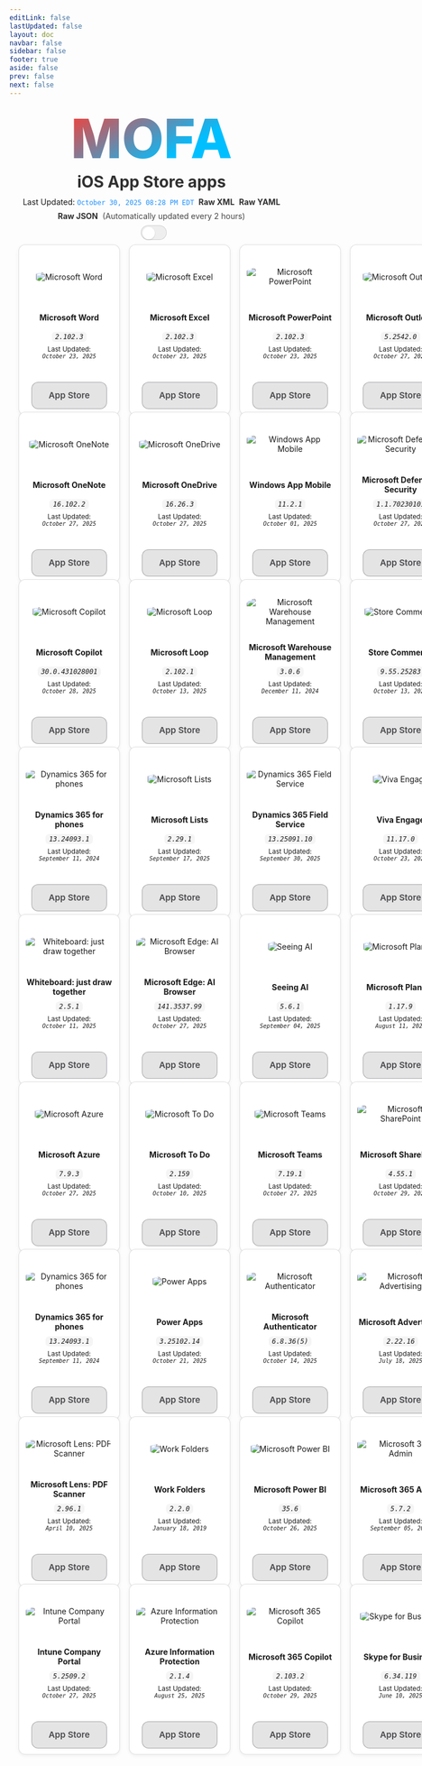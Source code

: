 ```yaml
---
editLink: false
lastUpdated: false
layout: doc
navbar: false
sidebar: false
footer: true
aside: false
prev: false
next: false
---
```


<style>
  /* Status bar and links (match standalone) */
  .status-bar {
    display: flex;
    justify-content: center;
    align-items: center;
    gap: 8px;
    flex-wrap: wrap;
    text-align: center;
    margin-bottom: 8px;
  }
  .status-line {
    display: inline-flex;
    flex-wrap: wrap;
    align-items: center;
    justify-content: center;
    gap: 8px;
    max-width: 100%;
  }
  .status-line code.status-ts {
    color: dodgerblue;
  }
  .status-line a {
    text-decoration: none;
    font-weight: 600;
    opacity: 0.9;
  }
  .status-line a:hover {
    text-decoration: underline;
    opacity: 1;
  }
  .status-line .muted {
    opacity: 0.8;
  }

  /* Inline appearance toggle next to the status line */
  .appearance-toggle-inline {
    display: inline-flex;
    align-items: center;
    margin-left: 8px;
    vertical-align: middle;
  }

  /* Theme switch styles (scoped) */
  .mofa-minimal .VPSwitch {
    position: relative;
    width: 46px;
    height: 26px;
    border-radius: 999px;
    border: 1px solid var(--vp-c-divider, rgba(0,0,0,0.12));
    background: var(--vp-c-bg-soft, rgba(0,0,0,0.06));
    cursor: pointer;
    transition: background .2s ease, border-color .2s ease;
    pointer-events: auto;
  }
  .mofa-minimal .VPSwitch .check {
    position: absolute;
    top: 2px;
    left: 2px;
    width: 22px;
    height: 22px;
    border-radius: 50%;
    background: var(--vp-c-bg, #ffffff);
    box-shadow: 0 1px 2px rgba(0,0,0,0.15);
    transition: transform .2s ease;
    display: flex;
    align-items: center;
    justify-content: center;
  }
  .mofa-minimal .VPSwitch[aria-checked="true"] .check {
    transform: translateX(20px);
  }
  .mofa-minimal .VPSwitch .icon .sun, .mofa-minimal .VPSwitch .icon .moon { display: none; }
  html:not(.dark) .mofa-minimal .VPSwitch .icon .sun { display: inline-block; }
  html.dark .mofa-minimal .VPSwitch .icon .moon { display: inline-block; }

  /* MOFA hero title */
  .brand-hero {
    display: grid;
    place-items: center;
    min-height: 0;
    padding: 8px 0;
    overflow: visible;
  }
  .brand-title {
    display: inline-block;
    text-align: center;
    margin: 0;
    line-height: 1.05;
  }
  a.brand-title,
  a.brand-title:link,
  a.brand-title:visited,
  a.brand-title:hover,
  a.brand-title:active,
  a.brand-title:focus {
    text-decoration: none !important;
    border-bottom: 0 !important;
    box-shadow: none !important;
    -webkit-tap-highlight-color: transparent;
  }
  .gradient-title-mini {
    background: -webkit-linear-gradient(120deg, #00BFFF 30%, #FF3B30);
    -webkit-background-clip: text;
    -webkit-text-fill-color: transparent;
    font-weight: 800;
    font-size: clamp(32px, 12vmin, 96px);
    color: transparent;
  }

  /* Page title under hero */
  .page-title {
    text-align: center;
    margin: 2px 0 10px 0;
    font-weight: 700;
    font-size: clamp(18px, 3.5vmin, 28px);
    opacity: 0.9;
  }

  /* Existing grid and tiles */
  .grid-wrap {
    --btn-glass-bg: rgba(142, 142, 147, 0.24);
    --btn-glass-bg-hover: rgba(142, 142, 147, 0.32);
    --btn-glass-border: rgba(60, 60, 67, 0.36);
    --btn-glass-text: #4a4a4d;
  }
  html.dark .grid-wrap {
    --btn-glass-bg: rgba(255, 255, 255, 0.12);
    --btn-glass-bg-hover: rgba(255, 255, 255, 0.18);
    --btn-glass-border: rgba(255, 255, 255, 0.24);
    --btn-glass-text: #f2f2f4;
  }

  .grid {
    display: grid;
    grid-template-columns: repeat(6, minmax(180px, 1fr));
    gap: 16px;
    width: calc(100% - 32px);
    margin: 0 auto;
    align-items: stretch;
  }
  @media (max-width: 1400px) { .grid { grid-template-columns: repeat(5, minmax(180px, 1fr)); } }
  @media (max-width: 1200px) { .grid { grid-template-columns: repeat(4, minmax(180px, 1fr)); } }
  @media (max-width: 900px)  { .grid { grid-template-columns: repeat(3, minmax(180px, 1fr)); } }
  @media (max-width: 700px)  { .grid { grid-template-columns: repeat(2, minmax(160px, 1fr)); gap: 12px; width: calc(100% - 24px); } }
  @media (max-width: 420px)  { .grid { grid-template-columns: repeat(1, minmax(200px, 1fr)); } }

  .tile { display: flex; justify-content: center; align-items: stretch; }
  .tile-card {
    width: 100%; max-width: 220px; display: flex; flex-direction: column; align-items: center;
    gap: 6px; text-align: center; margin: 0 auto; height: 100%;
    background: var(--vp-c-bg, #fff);
    border: 1px solid var(--vp-c-divider, rgba(0,0,0,0.12));
    border-radius: 12px; padding: 10px 12px;
    box-shadow: 0 2px 6px rgba(0,0,0,0.06);
  }
  .tile-media { height: 92px; display: flex; align-items: center; justify-content: center; }
  .tile-media img { max-height: 80px; width: auto; height: auto; border-radius: 22%; }
  .tile-title { min-height: 40px; display: flex; align-items: center; justify-content: center; }
  .tile-version code {
    white-space: normal; overflow-wrap: anywhere; word-break: break-word;
    display: inline-block; padding: 2px 6px; border-radius: 6px;
    background: var(--vp-c-bg-soft, rgba(0,0,0,0.04));
  }
  .tile-spacer { flex: 1 1 auto; width: 100%; }
  .tile-links { margin-top: 6px; display: flex; gap: 8px; flex-wrap: wrap; justify-content: center; }
  .tile-links a { text-decoration: none; }
  .grid-wrap .tile-links a.btn {
    color: var(--btn-glass-text) !important;
    display: inline-flex; align-items: center; justify-content: center;
    min-height: 34px; min-width: 108px; padding: 6px 12px; border-radius: 12px; cursor: pointer;
    background: var(--btn-glass-bg) !important; background-color: var(--btn-glass-bg) !important;
    border: 1px solid var(--btn-glass-border) !important;
    -webkit-backdrop-filter: saturate(180%) blur(14px); backdrop-filter: saturate(180%) blur(14px);
    font-weight: 600; font-size: 0.95rem; line-height: 1.2; box-shadow: none !important;
    transition: background .2s ease, transform .05s ease, opacity .2s ease, border-color .2s ease;
  }
  .grid-wrap .tile-links a.btn:hover {
    background: var(--btn-glass-bg-hover) !important; background-color: var(--btn-glass-bg-hover) !important;
  }
</style>

<!-- MOFA hero title (match standalone) -->
<div class="brand-hero">
  <a class="brand-title gradient-title-mini" href="/">MOFA</a>
</div>
<h1 class="page-title">iOS App Store apps</h1>

<!-- Status with last updated, raw links, and theme switch -->
<div class="status-bar">
  <div class="status-line">
    <span>Last Updated: <code class="status-ts">October 30, 2025 08:28 PM EDT</code></span>
    <a href="https://github.com/cocopuff2u/MOFA/blob/main/latest_raw_files/ios_appstore_latest.xml"><strong>Raw XML</strong></a>
    <a href="https://github.com/cocopuff2u/MOFA/blob/main/latest_raw_files/ios_appstore_latest.yaml"><strong>Raw YAML</strong></a>
    <a href="https://github.com/cocopuff2u/MOFA/blob/main/latest_raw_files/ios_appstore_latest.json"><strong>Raw JSON</strong></a>
    <span class="muted">(Automatically updated every 2 hours)</span>
  </div>
  <span class="appearance-toggle-inline mofa-minimal">
    <button id="appearance-toggle" class="VPSwitch VPSwitchAppearance" type="button" role="switch" title="Switch theme" aria-checked="false">
      <span class="check"><span class="icon"><span class="vpi-sun sun"></span><span class="vpi-moon moon"></span></span></span>
    </button>
  </span>
</div>

<div class="grid-wrap">
  <div class="grid">
<div class="tile">
      <div class="tile-card">
        <div class="tile-media"><img src="https://is1-ssl.mzstatic.com/image/thumb/Purple211/v4/b8/04/e6/b804e665-2ca1-c450-bd02-d091a21acb8a/AppIcon-0-0-1x_U007epad-0-1-0-sRGB-0-0-0-85-220.png/512x512bb.jpg" alt="Microsoft Word"></div>
        <div class="tile-title"><b>Microsoft Word</b></div>
        <div class="tile-version"><em><code>2.102.3</code></em></div>
        <div class="tile-updated"><small>Last Updated:<br><em><code>October 23, 2025</code></em></small></div>
        <div class="tile-spacer"></div>
        <div class="tile-links">
          <a class="btn" href="https://apps.apple.com/us/app/microsoft-word/id586447913?uo=4">App Store</a>
        </div>
      </div>
    </div>
<div class="tile">
      <div class="tile-card">
        <div class="tile-media"><img src="https://is1-ssl.mzstatic.com/image/thumb/Purple221/v4/d7/ac/6d/d7ac6d0c-f441-14af-07aa-903d1f9b123f/AppIcon-0-0-1x_U007epad-0-1-0-sRGB-0-0-0-85-220.png/512x512bb.jpg" alt="Microsoft Excel"></div>
        <div class="tile-title"><b>Microsoft Excel</b></div>
        <div class="tile-version"><em><code>2.102.3</code></em></div>
        <div class="tile-updated"><small>Last Updated:<br><em><code>October 23, 2025</code></em></small></div>
        <div class="tile-spacer"></div>
        <div class="tile-links">
          <a class="btn" href="https://apps.apple.com/us/app/microsoft-excel/id586683407?uo=4">App Store</a>
        </div>
      </div>
    </div>
<div class="tile">
      <div class="tile-card">
        <div class="tile-media"><img src="https://is1-ssl.mzstatic.com/image/thumb/Purple221/v4/e0/5a/c7/e05ac7e9-41a8-feee-bdca-b1d2587f2676/AppIcon-0-0-1x_U007epad-0-1-0-sRGB-0-0-0-85-220.png/512x512bb.jpg" alt="Microsoft PowerPoint"></div>
        <div class="tile-title"><b>Microsoft PowerPoint</b></div>
        <div class="tile-version"><em><code>2.102.3</code></em></div>
        <div class="tile-updated"><small>Last Updated:<br><em><code>October 23, 2025</code></em></small></div>
        <div class="tile-spacer"></div>
        <div class="tile-links">
          <a class="btn" href="https://apps.apple.com/us/app/microsoft-powerpoint/id586449534?uo=4">App Store</a>
        </div>
      </div>
    </div>
<div class="tile">
      <div class="tile-card">
        <div class="tile-media"><img src="https://is1-ssl.mzstatic.com/image/thumb/Purple221/v4/09/f0/e2/09f0e255-f451-dd7b-479a-8a456fd80cc5/AppIcon-outlook.prod-0-0-1x_U007epad-0-1-0-0-85-220.png/512x512bb.jpg" alt="Microsoft Outlook"></div>
        <div class="tile-title"><b>Microsoft Outlook</b></div>
        <div class="tile-version"><em><code>5.2542.0</code></em></div>
        <div class="tile-updated"><small>Last Updated:<br><em><code>October 27, 2025</code></em></small></div>
        <div class="tile-spacer"></div>
        <div class="tile-links">
          <a class="btn" href="https://apps.apple.com/us/app/microsoft-outlook/id951937596?uo=4">App Store</a>
        </div>
      </div>
    </div>
<div class="tile">
      <div class="tile-card">
        <div class="tile-media"><img src="https://is1-ssl.mzstatic.com/image/thumb/Purple221/v4/f2/a0/a5/f2a0a50b-a1e4-4c5c-0e1e-2425b5bd279a/AppIcon-0-0-1x_U007epad-0-1-0-sRGB-0-0-0-85-220.png/512x512bb.jpg" alt="Microsoft OneNote"></div>
        <div class="tile-title"><b>Microsoft OneNote</b></div>
        <div class="tile-version"><em><code>16.102.2</code></em></div>
        <div class="tile-updated"><small>Last Updated:<br><em><code>October 27, 2025</code></em></small></div>
        <div class="tile-spacer"></div>
        <div class="tile-links">
          <a class="btn" href="https://apps.apple.com/us/app/microsoft-onenote/id410395246?uo=4">App Store</a>
        </div>
      </div>
    </div>
<div class="tile">
      <div class="tile-card">
        <div class="tile-media"><img src="https://is1-ssl.mzstatic.com/image/thumb/Purple221/v4/90/b4/81/90b4811a-76ca-cef1-386c-ccd8dfb3a526/AppIcon-0-0-1x_U007epad-0-1-0-85-220.png/512x512bb.jpg" alt="Microsoft OneDrive"></div>
        <div class="tile-title"><b>Microsoft OneDrive</b></div>
        <div class="tile-version"><em><code>16.26.3</code></em></div>
        <div class="tile-updated"><small>Last Updated:<br><em><code>October 27, 2025</code></em></small></div>
        <div class="tile-spacer"></div>
        <div class="tile-links">
          <a class="btn" href="https://apps.apple.com/us/app/microsoft-onedrive/id477537958?uo=4">App Store</a>
        </div>
      </div>
    </div>
<div class="tile">
      <div class="tile-card">
        <div class="tile-media"><img src="https://is1-ssl.mzstatic.com/image/thumb/Purple221/v4/37/0d/57/370d5745-807e-05d6-082f-0176f0c5c142/AppIcon-0-1x_U007epad-0-1-0-85-220-0.png/512x512bb.jpg" alt="Windows App Mobile"></div>
        <div class="tile-title"><b>Windows App Mobile</b></div>
        <div class="tile-version"><em><code>11.2.1</code></em></div>
        <div class="tile-updated"><small>Last Updated:<br><em><code>October 01, 2025</code></em></small></div>
        <div class="tile-spacer"></div>
        <div class="tile-links">
          <a class="btn" href="https://apps.apple.com/us/app/windows-app-mobile/id714464092?uo=4">App Store</a>
        </div>
      </div>
    </div>
<div class="tile">
      <div class="tile-card">
        <div class="tile-media"><img src="https://is1-ssl.mzstatic.com/image/thumb/Purple221/v4/12/db/fc/12dbfc4e-aafa-9a76-1599-22914154eb80/AppIcon-0-1x_U007epad-0-1-0-85-220-0.png/512x512bb.jpg" alt="Microsoft Defender: Security"></div>
        <div class="tile-title"><b>Microsoft Defender: Security</b></div>
        <div class="tile-version"><em><code>1.1.70230101</code></em></div>
        <div class="tile-updated"><small>Last Updated:<br><em><code>October 27, 2025</code></em></small></div>
        <div class="tile-spacer"></div>
        <div class="tile-links">
          <a class="btn" href="https://apps.apple.com/us/app/microsoft-defender-security/id1526737990?uo=4">App Store</a>
        </div>
      </div>
    </div>
<div class="tile">
      <div class="tile-card">
        <div class="tile-media"><img src="https://is1-ssl.mzstatic.com/image/thumb/Purple211/v4/5e/2b/66/5e2b66c0-4fd1-d6f0-9058-8a175ffb23fb/AppIcon_Production-0-0-1x_U007epad-0-4-85-220.png/512x512bb.jpg" alt="Microsoft Copilot"></div>
        <div class="tile-title"><b>Microsoft Copilot</b></div>
        <div class="tile-version"><em><code>30.0.431028001</code></em></div>
        <div class="tile-updated"><small>Last Updated:<br><em><code>October 28, 2025</code></em></small></div>
        <div class="tile-spacer"></div>
        <div class="tile-links">
          <a class="btn" href="https://apps.apple.com/us/app/microsoft-copilot/id6472538445?uo=4">App Store</a>
        </div>
      </div>
    </div>
<div class="tile">
      <div class="tile-card">
        <div class="tile-media"><img src="https://is1-ssl.mzstatic.com/image/thumb/Purple221/v4/66/7f/ce/667fce09-43ef-b6a1-d1d1-74a5b72cf3b3/AppIcon-0-0-1x_U007epad-0-1-0-0-85-220.png/512x512bb.jpg" alt="Microsoft Loop"></div>
        <div class="tile-title"><b>Microsoft Loop</b></div>
        <div class="tile-version"><em><code>2.102.1</code></em></div>
        <div class="tile-updated"><small>Last Updated:<br><em><code>October 13, 2025</code></em></small></div>
        <div class="tile-spacer"></div>
        <div class="tile-links">
          <a class="btn" href="https://apps.apple.com/us/app/microsoft-loop/id1637682491?uo=4">App Store</a>
        </div>
      </div>
    </div>
<div class="tile">
      <div class="tile-card">
        <div class="tile-media"><img src="https://is1-ssl.mzstatic.com/image/thumb/Purple221/v4/e8/03/5e/e8035edd-1e7f-2c48-8cb4-28f7379987d4/AppIcons-1x_U007emarketing-0-7-0-85-220-0.png/512x512bb.jpg" alt="Microsoft Warehouse Management"></div>
        <div class="tile-title"><b>Microsoft Warehouse Management</b></div>
        <div class="tile-version"><em><code>3.0.6</code></em></div>
        <div class="tile-updated"><small>Last Updated:<br><em><code>December 11, 2024</code></em></small></div>
        <div class="tile-spacer"></div>
        <div class="tile-links">
          <a class="btn" href="https://apps.apple.com/us/app/microsoft-warehouse-management/id6444014310?uo=4">App Store</a>
        </div>
      </div>
    </div>
<div class="tile">
      <div class="tile-card">
        <div class="tile-media"><img src="https://is1-ssl.mzstatic.com/image/thumb/Purple221/v4/8c/20/f2/8c20f2e0-f963-bf56-2d1d-7932e4cc0e20/appicon-1x_U007emarketing-0-8-0-85-220-0.png/512x512bb.jpg" alt="Store Commerce"></div>
        <div class="tile-title"><b>Store Commerce</b></div>
        <div class="tile-version"><em><code>9.55.25283</code></em></div>
        <div class="tile-updated"><small>Last Updated:<br><em><code>October 13, 2025</code></em></small></div>
        <div class="tile-spacer"></div>
        <div class="tile-links">
          <a class="btn" href="https://apps.apple.com/us/app/store-commerce/id1630004521?uo=4">App Store</a>
        </div>
      </div>
    </div>
<div class="tile">
      <div class="tile-card">
        <div class="tile-media"><img src="https://is1-ssl.mzstatic.com/image/thumb/Purple211/v4/0b/86/68/0b866877-ca04-1d24-cfdd-07aa2da2cda9/Dynamics_AppIcon-1x_U007emarketing-0-8-0-85-220-0.png/512x512bb.jpg" alt="Dynamics 365 for phones"></div>
        <div class="tile-title"><b>Dynamics 365 for phones</b></div>
        <div class="tile-version"><em><code>13.24093.1</code></em></div>
        <div class="tile-updated"><small>Last Updated:<br><em><code>September 11, 2024</code></em></small></div>
        <div class="tile-spacer"></div>
        <div class="tile-links">
          <a class="btn" href="https://apps.apple.com/us/app/dynamics-365-for-phones/id1003997947?uo=4">App Store</a>
        </div>
      </div>
    </div>
<div class="tile">
      <div class="tile-card">
        <div class="tile-media"><img src="https://is1-ssl.mzstatic.com/image/thumb/Purple211/v4/5e/b8/f0/5eb8f0ee-bbc1-de10-6242-dd1fd26b117d/ListsAppIcon-0-0-1x_U007emarketing-0-8-0-85-220.png/512x512bb.jpg" alt="Microsoft Lists"></div>
        <div class="tile-title"><b>Microsoft Lists</b></div>
        <div class="tile-version"><em><code>2.29.1</code></em></div>
        <div class="tile-updated"><small>Last Updated:<br><em><code>September 17, 2025</code></em></small></div>
        <div class="tile-spacer"></div>
        <div class="tile-links">
          <a class="btn" href="https://apps.apple.com/us/app/microsoft-lists/id1530637363?uo=4">App Store</a>
        </div>
      </div>
    </div>
<div class="tile">
      <div class="tile-card">
        <div class="tile-media"><img src="https://is1-ssl.mzstatic.com/image/thumb/Purple221/v4/3c/e9/5d/3ce95d85-a73c-6789-1064-146c69fccaa6/FieldServices_AppIcon-1x_U007emarketing-0-8-0-85-220-0.png/512x512bb.jpg" alt="Dynamics 365 Field Service"></div>
        <div class="tile-title"><b>Dynamics 365 Field Service</b></div>
        <div class="tile-version"><em><code>13.25091.10</code></em></div>
        <div class="tile-updated"><small>Last Updated:<br><em><code>September 30, 2025</code></em></small></div>
        <div class="tile-spacer"></div>
        <div class="tile-links">
          <a class="btn" href="https://apps.apple.com/us/app/dynamics-365-field-service/id1485579247?uo=4">App Store</a>
        </div>
      </div>
    </div>
<div class="tile">
      <div class="tile-card">
        <div class="tile-media"><img src="https://is1-ssl.mzstatic.com/image/thumb/Purple211/v4/b6/1c/37/b61c3768-8371-7cf9-4dc6-c3ac53c63abc/AppIcon-0-0-1x_U007epad-0-1-0-0-85-220.png/512x512bb.jpg" alt="Viva Engage"></div>
        <div class="tile-title"><b>Viva Engage</b></div>
        <div class="tile-version"><em><code>11.17.0</code></em></div>
        <div class="tile-updated"><small>Last Updated:<br><em><code>October 23, 2025</code></em></small></div>
        <div class="tile-spacer"></div>
        <div class="tile-links">
          <a class="btn" href="https://apps.apple.com/us/app/viva-engage/id289559439?uo=4">App Store</a>
        </div>
      </div>
    </div>
<div class="tile">
      <div class="tile-card">
        <div class="tile-media"><img src="https://is1-ssl.mzstatic.com/image/thumb/Purple211/v4/b1/5f/52/b15f52cc-85ae-9e8f-3201-143fe8951ba8/AppIcon-0-1x_U007epad-0-1-P3-85-220-0.png/512x512bb.jpg" alt="Whiteboard: just draw together"></div>
        <div class="tile-title"><b>Whiteboard: just draw together</b></div>
        <div class="tile-version"><em><code>2.5.1</code></em></div>
        <div class="tile-updated"><small>Last Updated:<br><em><code>October 11, 2025</code></em></small></div>
        <div class="tile-spacer"></div>
        <div class="tile-links">
          <a class="btn" href="https://apps.apple.com/us/app/whiteboard-just-draw-together/id1160517834?uo=4">App Store</a>
        </div>
      </div>
    </div>
<div class="tile">
      <div class="tile-card">
        <div class="tile-media"><img src="https://is1-ssl.mzstatic.com/image/thumb/Purple221/v4/09/46/89/094689e0-655c-6c37-3094-f52a4b61a1a5/AppIcon-0-0-1x_U007epad-0-0-0-1-0-0-0-85-220.png/512x512bb.jpg" alt="Microsoft Edge: AI Browser"></div>
        <div class="tile-title"><b>Microsoft Edge: AI Browser</b></div>
        <div class="tile-version"><em><code>141.3537.99</code></em></div>
        <div class="tile-updated"><small>Last Updated:<br><em><code>October 27, 2025</code></em></small></div>
        <div class="tile-spacer"></div>
        <div class="tile-links">
          <a class="btn" href="https://apps.apple.com/us/app/microsoft-edge-ai-browser/id1288723196?uo=4">App Store</a>
        </div>
      </div>
    </div>
<div class="tile">
      <div class="tile-card">
        <div class="tile-media"><img src="https://is1-ssl.mzstatic.com/image/thumb/Purple221/v4/be/a6/66/bea6661d-294b-f35d-34e1-3128b7b12006/AppIcons-0-1x_U007emarketing-0-8-0-85-220-0.png/512x512bb.jpg" alt="Seeing AI"></div>
        <div class="tile-title"><b>Seeing AI</b></div>
        <div class="tile-version"><em><code>5.6.1</code></em></div>
        <div class="tile-updated"><small>Last Updated:<br><em><code>September 04, 2025</code></em></small></div>
        <div class="tile-spacer"></div>
        <div class="tile-links">
          <a class="btn" href="https://apps.apple.com/us/app/seeing-ai/id999062298?uo=4">App Store</a>
        </div>
      </div>
    </div>
<div class="tile">
      <div class="tile-card">
        <div class="tile-media"><img src="https://is1-ssl.mzstatic.com/image/thumb/Purple211/v4/42/6b/f8/426bf890-ef13-2778-2566-2fb379f190f2/AppIcon-0-0-1x_U007emarketing-0-8-0-85-220.png/512x512bb.jpg" alt="Microsoft Planner"></div>
        <div class="tile-title"><b>Microsoft Planner</b></div>
        <div class="tile-version"><em><code>1.17.9</code></em></div>
        <div class="tile-updated"><small>Last Updated:<br><em><code>August 11, 2025</code></em></small></div>
        <div class="tile-spacer"></div>
        <div class="tile-links">
          <a class="btn" href="https://apps.apple.com/us/app/microsoft-planner/id1219301037?uo=4">App Store</a>
        </div>
      </div>
    </div>
<div class="tile">
      <div class="tile-card">
        <div class="tile-media"><img src="https://is1-ssl.mzstatic.com/image/thumb/Purple221/v4/3b/07/f2/3b07f2e4-35e2-334f-b72f-d5dadf527430/AppIcons-0-1x_U007emarketing-0-8-0-85-220-0.png/512x512bb.jpg" alt="Microsoft Azure"></div>
        <div class="tile-title"><b>Microsoft Azure</b></div>
        <div class="tile-version"><em><code>7.9.3</code></em></div>
        <div class="tile-updated"><small>Last Updated:<br><em><code>October 27, 2025</code></em></small></div>
        <div class="tile-spacer"></div>
        <div class="tile-links">
          <a class="btn" href="https://apps.apple.com/us/app/microsoft-azure/id1219013620?uo=4">App Store</a>
        </div>
      </div>
    </div>
<div class="tile">
      <div class="tile-card">
        <div class="tile-media"><img src="https://is1-ssl.mzstatic.com/image/thumb/Purple221/v4/1d/e6/67/1de66769-8408-c9b0-4cbf-e86f4195033c/To-Do-AppStore-0-1x_U007emarketing-0-11-0-sRGB-85-220-0.png/512x512bb.jpg" alt="Microsoft To Do"></div>
        <div class="tile-title"><b>Microsoft To Do</b></div>
        <div class="tile-version"><em><code>2.159</code></em></div>
        <div class="tile-updated"><small>Last Updated:<br><em><code>October 10, 2025</code></em></small></div>
        <div class="tile-spacer"></div>
        <div class="tile-links">
          <a class="btn" href="https://apps.apple.com/us/app/microsoft-to-do/id1212616790?uo=4">App Store</a>
        </div>
      </div>
    </div>
<div class="tile">
      <div class="tile-card">
        <div class="tile-media"><img src="https://is1-ssl.mzstatic.com/image/thumb/Purple211/v4/be/13/16/be131635-71b7-d593-48fb-e49f693435a6/AppIcon-0-0-1x_U007epad-0-1-0-0-85-220.png/512x512bb.jpg" alt="Microsoft Teams"></div>
        <div class="tile-title"><b>Microsoft Teams</b></div>
        <div class="tile-version"><em><code>7.19.1</code></em></div>
        <div class="tile-updated"><small>Last Updated:<br><em><code>October 27, 2025</code></em></small></div>
        <div class="tile-spacer"></div>
        <div class="tile-links">
          <a class="btn" href="https://apps.apple.com/us/app/microsoft-teams/id1113153706?uo=4">App Store</a>
        </div>
      </div>
    </div>
<div class="tile">
      <div class="tile-card">
        <div class="tile-media"><img src="https://is1-ssl.mzstatic.com/image/thumb/Purple211/v4/a9/23/15/a9231587-fc2c-1612-75e5-9cbdeb0e3b1e/SharePointAppIcon-0-0-1x_U007emarketing-0-8-0-85-220.png/512x512bb.jpg" alt="Microsoft SharePoint"></div>
        <div class="tile-title"><b>Microsoft SharePoint</b></div>
        <div class="tile-version"><em><code>4.55.1</code></em></div>
        <div class="tile-updated"><small>Last Updated:<br><em><code>October 29, 2025</code></em></small></div>
        <div class="tile-spacer"></div>
        <div class="tile-links">
          <a class="btn" href="https://apps.apple.com/us/app/microsoft-sharepoint/id1091505266?uo=4">App Store</a>
        </div>
      </div>
    </div>
<div class="tile">
      <div class="tile-card">
        <div class="tile-media"><img src="https://is1-ssl.mzstatic.com/image/thumb/Purple211/v4/0b/86/68/0b866877-ca04-1d24-cfdd-07aa2da2cda9/Dynamics_AppIcon-1x_U007emarketing-0-8-0-85-220-0.png/512x512bb.jpg" alt="Dynamics 365 for phones"></div>
        <div class="tile-title"><b>Dynamics 365 for phones</b></div>
        <div class="tile-version"><em><code>13.24093.1</code></em></div>
        <div class="tile-updated"><small>Last Updated:<br><em><code>September 11, 2024</code></em></small></div>
        <div class="tile-spacer"></div>
        <div class="tile-links">
          <a class="btn" href="https://apps.apple.com/us/app/dynamics-365-for-phones/id1003997947?uo=4">App Store</a>
        </div>
      </div>
    </div>
<div class="tile">
      <div class="tile-card">
        <div class="tile-media"><img src="https://is1-ssl.mzstatic.com/image/thumb/Purple221/v4/be/12/49/be1249f3-aec6-f6af-b197-6349f946dc54/PowerApps_AppIcon-1x_U007emarketing-0-8-0-85-220-0.png/512x512bb.jpg" alt="Power Apps"></div>
        <div class="tile-title"><b>Power Apps</b></div>
        <div class="tile-version"><em><code>3.25102.14</code></em></div>
        <div class="tile-updated"><small>Last Updated:<br><em><code>October 21, 2025</code></em></small></div>
        <div class="tile-spacer"></div>
        <div class="tile-links">
          <a class="btn" href="https://apps.apple.com/us/app/power-apps/id1047318566?uo=4">App Store</a>
        </div>
      </div>
    </div>
<div class="tile">
      <div class="tile-card">
        <div class="tile-media"><img src="https://is1-ssl.mzstatic.com/image/thumb/Purple211/v4/4d/8e/52/4d8e525d-922b-ff8f-171d-0dd14ec3e88f/AppIcon-0-1x_U007emarketing-0-11-0-sRGB-85-220-0.png/512x512bb.jpg" alt="Microsoft Authenticator"></div>
        <div class="tile-title"><b>Microsoft Authenticator</b></div>
        <div class="tile-version"><em><code>6.8.36(5)</code></em></div>
        <div class="tile-updated"><small>Last Updated:<br><em><code>October 14, 2025</code></em></small></div>
        <div class="tile-spacer"></div>
        <div class="tile-links">
          <a class="btn" href="https://apps.apple.com/us/app/microsoft-authenticator/id983156458?uo=4">App Store</a>
        </div>
      </div>
    </div>
<div class="tile">
      <div class="tile-card">
        <div class="tile-media"><img src="https://is1-ssl.mzstatic.com/image/thumb/Purple211/v4/7e/c2/98/7ec298fd-bc75-b3fb-71a7-08f70b8e361c/AppIcon-0-0-1x_U007emarketing-0-11-0-85-220.png/512x512bb.jpg" alt="Microsoft Advertising"></div>
        <div class="tile-title"><b>Microsoft Advertising</b></div>
        <div class="tile-version"><em><code>2.22.16</code></em></div>
        <div class="tile-updated"><small>Last Updated:<br><em><code>July 18, 2025</code></em></small></div>
        <div class="tile-spacer"></div>
        <div class="tile-links">
          <a class="btn" href="https://apps.apple.com/us/app/microsoft-advertising/id979729863?uo=4">App Store</a>
        </div>
      </div>
    </div>
<div class="tile">
      <div class="tile-card">
        <div class="tile-media"><img src="https://is1-ssl.mzstatic.com/image/thumb/Purple211/v4/33/73/86/33738651-9bd7-6164-2027-f072699effcb/AppIcon-0-0-1x_U007emarketing-0-8-0-85-220.png/512x512bb.jpg" alt="Microsoft Lens: PDF Scanner"></div>
        <div class="tile-title"><b>Microsoft Lens: PDF Scanner</b></div>
        <div class="tile-version"><em><code>2.96.1</code></em></div>
        <div class="tile-updated"><small>Last Updated:<br><em><code>April 10, 2025</code></em></small></div>
        <div class="tile-spacer"></div>
        <div class="tile-links">
          <a class="btn" href="https://apps.apple.com/us/app/microsoft-lens-pdf-scanner/id975925059?uo=4">App Store</a>
        </div>
      </div>
    </div>
<div class="tile">
      <div class="tile-card">
        <div class="tile-media"><img src="https://is1-ssl.mzstatic.com/image/thumb/Purple114/v4/ed/46/15/ed46150c-83ff-e2bc-4caa-8b5948d65bd2/AppIcon-0-1x_U007emarketing-0-0-GLES2_U002c0-512MB-sRGB-0-0-0-85-220-0-0-0-6.png/512x512bb.jpg" alt="Work Folders"></div>
        <div class="tile-title"><b>Work Folders</b></div>
        <div class="tile-version"><em><code>2.2.0</code></em></div>
        <div class="tile-updated"><small>Last Updated:<br><em><code>January 18, 2019</code></em></small></div>
        <div class="tile-spacer"></div>
        <div class="tile-links">
          <a class="btn" href="https://apps.apple.com/us/app/work-folders/id950878067?uo=4">App Store</a>
        </div>
      </div>
    </div>
<div class="tile">
      <div class="tile-card">
        <div class="tile-media"><img src="https://is1-ssl.mzstatic.com/image/thumb/Purple221/v4/17/00/81/17008124-a019-a036-43d3-6e0087c47c65/AppIcon-0-1x_U007emarketing-0-8-0-0-0-85-220-0.png/512x512bb.jpg" alt="Microsoft Power BI"></div>
        <div class="tile-title"><b>Microsoft Power BI</b></div>
        <div class="tile-version"><em><code>35.6</code></em></div>
        <div class="tile-updated"><small>Last Updated:<br><em><code>October 26, 2025</code></em></small></div>
        <div class="tile-spacer"></div>
        <div class="tile-links">
          <a class="btn" href="https://apps.apple.com/us/app/microsoft-power-bi/id929738808?uo=4">App Store</a>
        </div>
      </div>
    </div>
<div class="tile">
      <div class="tile-card">
        <div class="tile-media"><img src="https://is1-ssl.mzstatic.com/image/thumb/Purple211/v4/e1/0d/b8/e10db871-3c82-f649-3686-5eb88efa87aa/AppIcon-1x_U007emarketing-0-8-0-85-220-0.png/512x512bb.jpg" alt="Microsoft 365 Admin"></div>
        <div class="tile-title"><b>Microsoft 365 Admin</b></div>
        <div class="tile-version"><em><code>5.7.2</code></em></div>
        <div class="tile-updated"><small>Last Updated:<br><em><code>September 05, 2025</code></em></small></div>
        <div class="tile-spacer"></div>
        <div class="tile-links">
          <a class="btn" href="https://apps.apple.com/us/app/microsoft-365-admin/id761397963?uo=4">App Store</a>
        </div>
      </div>
    </div>
<div class="tile">
      <div class="tile-card">
        <div class="tile-media"><img src="https://is1-ssl.mzstatic.com/image/thumb/Purple211/v4/25/69/68/2569687b-911a-8002-c788-33e751663aed/AppIcon-0-0-1x_U007emarketing-0-8-0-85-220.png/512x512bb.jpg" alt="Intune Company Portal"></div>
        <div class="tile-title"><b>Intune Company Portal</b></div>
        <div class="tile-version"><em><code>5.2509.2</code></em></div>
        <div class="tile-updated"><small>Last Updated:<br><em><code>October 27, 2025</code></em></small></div>
        <div class="tile-spacer"></div>
        <div class="tile-links">
          <a class="btn" href="https://apps.apple.com/us/app/intune-company-portal/id719171358?uo=4">App Store</a>
        </div>
      </div>
    </div>
<div class="tile">
      <div class="tile-card">
        <div class="tile-media"><img src="https://is1-ssl.mzstatic.com/image/thumb/Purple221/v4/9d/f6/d8/9df6d87e-66ad-d6ab-aad9-d030ef4aa9cb/AppIcons-1x_U007emarketing-0-7-0-85-220-0.png/512x512bb.jpg" alt="Azure Information Protection"></div>
        <div class="tile-title"><b>Azure Information Protection</b></div>
        <div class="tile-version"><em><code>2.1.4</code></em></div>
        <div class="tile-updated"><small>Last Updated:<br><em><code>August 25, 2025</code></em></small></div>
        <div class="tile-spacer"></div>
        <div class="tile-links">
          <a class="btn" href="https://apps.apple.com/us/app/azure-information-protection/id689516635?uo=4">App Store</a>
        </div>
      </div>
    </div>
<div class="tile">
      <div class="tile-card">
        <div class="tile-media"><img src="https://is1-ssl.mzstatic.com/image/thumb/Purple221/v4/62/50/ac/6250ace8-73c8-008f-4ac6-31c0e42de15c/AppIcon-0-0-1x_U007epad-0-1-0-0-sRGB-0-85-220.png/512x512bb.jpg" alt="Microsoft 365 Copilot"></div>
        <div class="tile-title"><b>Microsoft 365 Copilot</b></div>
        <div class="tile-version"><em><code>2.103.2</code></em></div>
        <div class="tile-updated"><small>Last Updated:<br><em><code>October 29, 2025</code></em></small></div>
        <div class="tile-spacer"></div>
        <div class="tile-links">
          <a class="btn" href="https://apps.apple.com/us/app/microsoft-365-copilot/id541164041?uo=4">App Store</a>
        </div>
      </div>
    </div>
<div class="tile">
      <div class="tile-card">
        <div class="tile-media"><img src="https://is1-ssl.mzstatic.com/image/thumb/Purple211/v4/b3/27/ee/b327ee1f-d14c-6650-21cf-71294902677e/AppIcon-0-0-1x_U007emarketing-0-6-0-85-220.png/512x512bb.jpg" alt="Skype for Business"></div>
        <div class="tile-title"><b>Skype for Business</b></div>
        <div class="tile-version"><em><code>6.34.119</code></em></div>
        <div class="tile-updated"><small>Last Updated:<br><em><code>June 10, 2025</code></em></small></div>
        <div class="tile-spacer"></div>
        <div class="tile-links">
          <a class="btn" href="https://apps.apple.com/us/app/skype-for-business/id605841731?uo=4">App Store</a>
        </div>
      </div>
    </div>
  </div>
</div>
